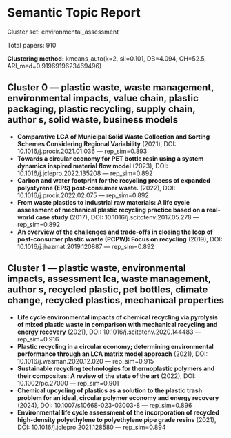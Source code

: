 # Semantic Topic Report

Cluster set: environmental_assessment

Total papers: 910

**Clustering method:** kmeans_auto(k=2, sil=0.101, DB=4.094, CH=52.5, ARI_med=0.9196919623469496)

## Cluster 0 — plastic waste, waste management, environmental impacts, value chain, plastic packaging, plastic recycling, supply chain, author s, solid waste, business models

- **Comparative LCA of Municipal Solid Waste Collection and Sorting Schemes Considering Regional Variability** (2021), DOI: 10.1016/j.procir.2021.01.036 — rep_sim=0.893
- **Towards a circular economy for PET bottle resin using a system dynamics inspired material flow model** (2023), DOI: 10.1016/j.jclepro.2022.135208 — rep_sim=0.892
- **Carbon and water footprint for the recycling process of expanded polystyrene (EPS) post-consumer waste.** (2022), DOI: 10.1016/j.procir.2022.02.075 — rep_sim=0.892
- **From waste plastics to industrial raw materials: A life cycle assessment of mechanical plastic recycling practice based on a real-world case study** (2017), DOI: 10.1016/j.scitotenv.2017.05.278 — rep_sim=0.892
- **An overview of the challenges and trade-offs in closing the loop of post-consumer plastic waste (PCPW): Focus on recycling** (2019), DOI: 10.1016/j.jhazmat.2019.120887 — rep_sim=0.892

## Cluster 1 — plastic waste, environmental impacts, assessment lca, waste management, author s, recycled plastic, pet bottles, climate change, recycled plastics, mechanical properties

- **Life cycle environmental impacts of chemical recycling via pyrolysis of mixed plastic waste in comparison with mechanical recycling and energy recovery** (2021), DOI: 10.1016/j.scitotenv.2020.144483 — rep_sim=0.916
- **Plastic recycling in a circular economy; determining environmental performance through an LCA matrix model approach** (2021), DOI: 10.1016/j.wasman.2020.12.020 — rep_sim=0.915
- **Sustainable recycling technologies for thermoplastic polymers and their composites: A review of the state of the art** (2022), DOI: 10.1002/pc.27000 — rep_sim=0.901
- **Chemical upcycling of plastics as a solution to the plastic trash problem for an ideal, circular polymer economy and energy recovery** (2024), DOI: 10.1007/s10668-023-03003-8 — rep_sim=0.896
- **Environmental life cycle assessment of the incorporation of recycled high-density polyethylene to polyethylene pipe grade resins** (2021), DOI: 10.1016/j.jclepro.2021.128580 — rep_sim=0.894

